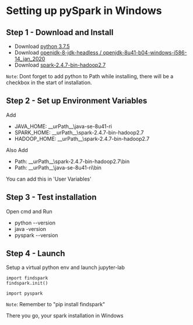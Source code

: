 # Setting up pySpark in Windows

## Step 1 - Download and Install

<ul>
    <li>Download <a href ='https://www.python.org/downloads/release/python-375/'>python 3.7.5</a></li>
<li>Download <a href ='https://jdk.java.net/java-se-ri/8-MR3'>openjdk-8-jdk-headless / openjdk-8u41-b04-windows-i586-14_jan_2020</a></li>
    <li>Download <a href ='https://spark.apache.org/downloads.html'>spark-2.4.7-bin-hadoop2.7</a></li>
</ul>

`Note`: Dont forget to add python to Path while installing, there will be a checkbox in the start of installation.

## Step 2 - Set up Environment Variables

Add 
<ul>
    <li>JAVA_HOME: __urPath__\java-se-8u41-ri</li>
    <li>SPARK_HOME: __urPath__\spark-2.4.7-bin-hadoop2.7</li>
    <li>HADOOP_HOME: __urPath__\spark-2.4.7-bin-hadoop2.7</li>
</ul>

Also Add

<ul>
    <li>Path: __urPath__\spark-2.4.7-bin-hadoop2.7\bin</li>
    <li>Path: __urPath__\java-se-8u41-ri\bin</li>
</ul>
    
You can add this in 'User Variables'

## Step 3 - Test installation

Open cmd and Run

<ul>
    <li>python --version</li>
    <li>java -version</li>
    <li>pyspark --version</li>
</ul>

## Step 4 - Launch

Setup a virtual python env and launch jupyter-lab

```
import findspark
findspark.init()

import pyspark
```
`Note`: Remember to "pip install findspark"


There you go, your spark installation in Windows